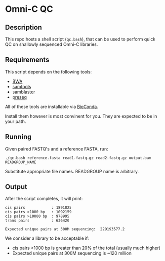 # Omni-C QC

## Description

This repo hosts a shell script (`qc.bash`), that can be used to perform quick QC on shallowly sequenced Omni-C libraries.

## Requirements

This script depends on the following tools:

- [BWA](https://github.com/lh3/bwa)
- [samtools](https://github.com/samtools)
- [samblaster](https://github.com/GregoryFaust/samblaster)
- [preseq](http://smithlabresearch.org/software/preseq/)

All of these tools are installable via [BioConda](https://bioconda.github.io).

Install them however is most convinent for you. They are expected to be in your path.

## Running
Given paired FASTQ's and a reference FASTA, run:

```
./qc.bash reference.fasta read1.fastq.gz read2.fastq.gz output.bam READGROUP_NAME
```

Substitute appropriate file names. READGROUP name is arbitrary.

## Output

After the script completes, it will print:

```
cis pairs            : 1891025
cis pairs >1000 bp   : 1092159
cis pairs >10000 bp  : 978995
trans pairs          : 636420

Expected unique pairs at 300M sequencing:  229193577.2
```

We consider a library to be acceptable if:

- cis pairs >1000 bp is greater than 20% of the total (usually much higher)
- Expected unique pairs at 300M sequencing is ~120 million
